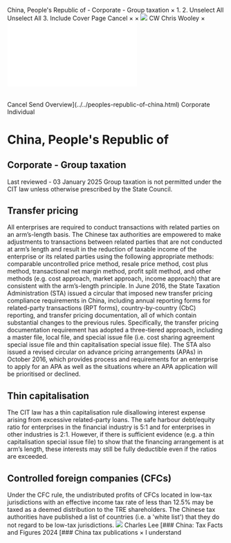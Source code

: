 China, People's Republic of - Corporate - Group taxation
×
1.
2.
Unselect All
Unselect All
3.
Include Cover Page
Cancel
×
×
![](../../-/media/world-wide-tax-summaries/attachments/global---chris-wooley.ashx%3Frev=ac5e5f3223b34096b1afc2a6009c7320&revision=ac5e5f32-23b3-4096-b1af-c2a6009c7320&hash=859B7ADC84DC2CBEC9760E9E6EE7DE6D0A8BFCDF)
CW
Chris Wooley
×
![](group-taxation.html)
######
Cancel
Send
Overview](../../peoples-republic-of-china.html)
Corporate
Individual
# China, People's Republic of
## Corporate - Group taxation
Last reviewed - 03 January 2025
Group taxation is not permitted under the CIT law unless otherwise prescribed by the State Council.
## Transfer pricing
All enterprises are required to conduct transactions with related parties on an arm’s-length basis. The Chinese tax authorities are empowered to make adjustments to transactions between related parties that are not conducted at arm’s length and result in the reduction of taxable income of the enterprise or its related parties using the following appropriate methods: comparable uncontrolled price method, resale price method, cost plus method, transactional net margin method, profit split method, and other methods (e.g. cost approach, market approach, income approach) that are consistent with the arm’s-length principle. In June 2016, the State Taxation Administration (STA) issued a circular that imposed new transfer pricing compliance requirements in China, including annual reporting forms for related-party transactions (RPT forms), country-by-country (CbC) reporting, and transfer pricing documentation, all of which contain substantial changes to the previous rules. Specifically, the transfer pricing documentation requirement has adopted a three-tiered approach, including a master file, local file, and special issue file (i.e. cost sharing agreement special issue file and thin capitalisation special issue file).
The STA also issued a revised circular on advance pricing arrangements (APAs) in October 2016, which provides process and requirements for an enterprise to apply for an APA as well as the situations where an APA application will be prioritised or declined.
## Thin capitalisation
The CIT law has a thin capitalisation rule disallowing interest expense arising from excessive related-party loans. The safe harbour debt/equity ratio for enterprises in the financial industry is 5:1 and for enterprises in other industries is 2:1. However, if there is sufficient evidence (e.g. a thin capitalisation special issue file) to show that the financing arrangement is at arm’s length, these interests may still be fully deductible even if the ratios are exceeded.
## Controlled foreign companies (CFCs)
Under the CFC rule, the undistributed profits of CFCs located in low-tax jurisdictions with an effective income tax rate of less than 12.5% may be taxed as a deemed distribution to the TRE shareholders. The Chinese tax authorities have published a list of countries (i.e. a 'white list') that they do not regard to be low-tax jurisdictions.
![](../../-/media/world-wide-tax-summaries/peoplesrepublicofchinacharles-leedownload-1jpg20240111012549869.ashx%3Frev=561053938de94d24a7facd29958b8576&revision=56105393-8de9-4d24-a7fa-cd29958b8576&hash=BBF4BA293E536D177EA006B367E1FD470DF13EBC)
Charles Lee
[### China: Tax Facts and Figures 2024
[### China tax publications
×
I understand